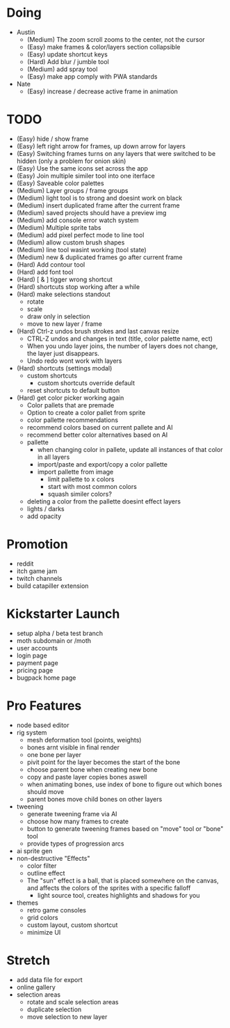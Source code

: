 # Doing
- Austin
    - (Medium) The zoom scroll zooms to the center, not the cursor
    - (Easy) make frames & color/layers section collapsible
    - (Easy) update shortcut keys
    - (Hard) Add blur / jumble tool
    - (Medium) add spray tool
    - (Easy) make app comply with PWA standards
- Nate
    - (Easy) increase / decrease active frame in animation

# TODO
- (Easy) hide / show frame
- (Easy) left right arrow for frames, up down arrow for layers
- (Easy) Switching frames turns on any layers that were switched to be hidden (only a problem for onion skin)
- (Easy) Use the same icons set across the app
- (Easy) Join multiple similer tool into one iterface
- (Easy) Saveable color palettes 
- (Medium) Layer groups / frame groups
- (Medium) light tool is to strong and doesint work on black
- (Medium) insert duplicated frame after the current frame
- (Medium) saved projects should have a preview img
- (Medium) add console error watch system
- (Medium) Multiple sprite tabs
- (Medium) add pixel perfect mode to line tool
- (Medium) allow custom brush shapes 
- (Medium) line tool wasint working (tool state)
- (Medium) new & duplicated frames go after current frame 
- (Hard) Add contour tool 
- (Hard) add font tool
- (Hard) [ & ] tigger wrong shortcut
- (Hard) shortcuts stop working after a while
- (Hard) make selections standout
    - rotate
    - scale
    - draw only in selection
    - move to new layer / frame
- (Hard) Ctrl-z undos brush strokes and last canvas resize
    - CTRL-Z undos and changes in text (title, color palette name, ect)
    - When you undo layer joins, the number of layers does not change, the layer just disappears.
    - Undo redo wont work with layers
- (Hard) shortcuts (settings modal)
    - custom shortcuts 
        - custom shortcuts override default
    - reset shortcuts to default button 
- (Hard) get color picker working again
    - Color pallets that are premade
    - Option to create a color pallet from sprite
    - color pallette recommendations 
    - recommend colors based on current pallete and AI 
    - recommend better color alternatives based on AI 
    - pallette 
        - when changing color in pallete, update all instances of that color in all layers 
        - import/paste and export/copy a color pallette 
        - import pallette from image 
            - limit pallette to x colors
            - start with most common colors
            - squash similer colors?
    - deleting a color from the pallette doesint effect layers
    - lights / darks 
    - add opacity 

# Promotion
- reddit
- itch game jam
- twitch channels
- build catapiller extension

# Kickstarter Launch
- setup alpha / beta test branch
- moth subdomain or /moth
- user accounts
- login page
- payment page
- pricing page
- bugpack home page

# Pro Features
- node based editor
- rig system 
    - mesh deformation tool (points, weights)
    - bones arnt visible in final render 
    - one bone per layer 
    - pivit point for the layer becomes the start of the bone 
    - choose parent bone when creating new bone 
    - copy and paste layer copies bones aswell 
    - when animating bones, use index of bone to figure out which bones should move
    - parent bones move child bones on other layers 
- tweening 
    - generate tweening frame via AI  
    - choose how many frames to create 
    - button to generate tweening frames based on "move" tool or "bone" tool 
    - provide types of progression arcs 
- ai sprite gen
- non-destructive "Effects"    
    - color filter
    - outline effect        
    - The "sun" effect is a ball, that is placed somewhere on the canvas, and affects the colors of the sprites with a specific falloff
        - light source tool, creates highlights and shadows for you 
- themes
    - retro game consoles
    - grid colors
    - custom layout, custom shortcut
    - minimize UI

# Stretch 
- add data file for export
- online gallery 
- selection areas
    - rotate and scale selection areas
    - duplicate selection 
    - move selection to new layer